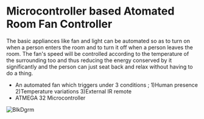 # Microcontroller based Atomated Room Fan Controller

The basic appliances like fan and light can be automated so as to turn on when a person enters the room and to turn it off when a person leaves the room. The fan's speed will be  controlled according to the temperature of the surrounding too and thus reducing the energy conserved by it significantly and the person can just seat back and relax without having to do a thing.

- An automated fan which triggers under 3 conditions ; 1)Human presence 2)Temperature variations 3)External IR remote
- ATMEGA 32 Microcontroller

![BlkDgrm](https://user-images.githubusercontent.com/91025454/134064733-49700821-09bb-42b9-a433-2814ab1d7056.JPG)
